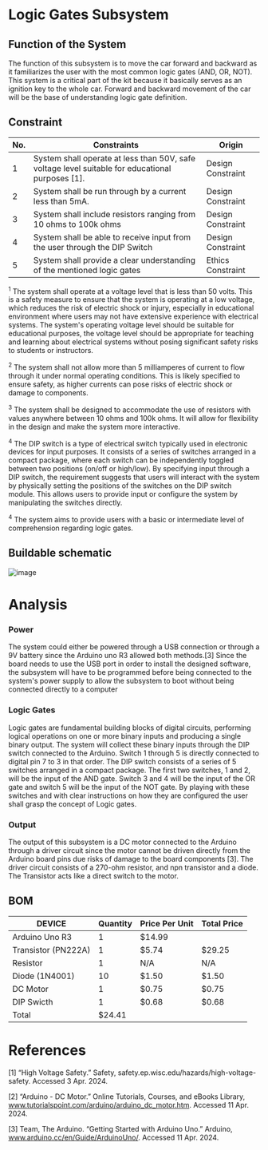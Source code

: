 # Logic Gates Subsystem

## Function of the System
The function of this subsystem is to move the car forward and backward as it familiarizes the user with the most common logic gates (AND, OR, NOT). This system is a critical part of the kit because it basically serves as an ignition key to the whole car. Forward and backward movement of the car will be the base of understanding logic gate definition.

## Constraint

| No. | Constraints                                                           | Origin            |
| --- | --------------------------------------------------------------------- | ----------------- |
| 1   |  System shall operate at less than 50V, safe voltage level suitable for educational purposes [1].        | Design Constraint |
| 2   |System shall be run through by a current less than 5mA. | Design Constraint |
| 3   | System shall include resistors ranging from 10 ohms to 100k ohms| Design Constraint | 
| 4   |System shall be able to receive input from the user through the DIP Switch | Design Constraint |
| 5   |System shall provide a clear understanding of the mentioned logic gates | Ethics Constraint |


<sup>1</sup>	The system shall operate at a voltage level that is less than 50 volts. This is a safety measure to ensure that the system is operating at a low voltage, which reduces the risk of electric shock or injury, especially in educational environment where users may not have extensive experience with electrical systems. The system's operating voltage level should be suitable for educational purposes, the voltage level should be appropriate for teaching and learning about electrical systems without posing significant safety risks to students or instructors.

<sup>2</sup> The system shall not allow more than 5 milliamperes of current to flow through it under normal operating conditions. This is likely specified to ensure safety, as higher currents can pose risks of electric shock or damage to components.

<sup>3</sup> 	The system shall be designed to accommodate the use of resistors with values anywhere between 10 ohms and 100k ohms. It will allow for flexibility in the design and make the system more interactive.

<sup>4</sup> 	The DIP switch is a type of electrical switch typically used in electronic devices for input purposes. It consists of a series of switches arranged in a compact package, where each switch can be independently toggled between two positions (on/off or high/low). By specifying input through a DIP switch, the requirement suggests that users will interact with the system by physically setting the positions of the switches on the DIP switch module. This allows users to provide input or configure the system by manipulating the switches directly.

<sup>4</sup>	The system aims to provide users with a basic or intermediate level of comprehension regarding logic gates.

## Buildable schematic

![image](https://github.com/abdoulm366/TTU-Capstone--Electrical-Class-Kit/assets/158105152/e0df9350-7d56-4a85-a781-1d4b1e99a01d)

# Analysis

### Power
The system could either be powered through a USB connection or through a 9V battery since the Arduino uno R3 allowed both methods.[3] Since the board needs to use the USB port in order to install the designed software, the subsystem will have to be programmed before being connected to the system's power supply to allow the subsystem to boot without being connected directly to a computer

### Logic Gates
Logic gates are fundamental building blocks of digital circuits, performing logical operations on one or more binary inputs and producing a single binary output. The system will collect these binary inputs through the DIP switch connected to the Arduino. Switch 1 through 5 is directly connected to digital pin 7 to 3 in that order. The DIP switch consists of a series of 5 switches arranged in a compact package. The first two switches, 1 and 2, will be the input of the AND gate. Switch 3 and 4 will be the input of the OR gate and switch 5 will be the input of the NOT gate. By playing with these switches and with clear instructions on how they are configured the user shall grasp the concept of Logic gates.

### Output
The output of this subsystem is a DC motor connected to the Arduino through a driver circuit since the motor cannot be driven directly from the Arduino board pins due risks of damage to the board components [3]. The driver circuit consists of a 270-ohm resistor, and npn transistor and a diode. The Transistor acts like a direct switch to the motor. 

## BOM
| DEVICE                | Quantity | Price Per Unit | Total Price |
| --------------------- | -------- | -------------- | ----------- |
| Arduino Uno R3        | 1        | $14.99         |             |
| Transistor (PN222A)   | 1        | $5.74          | $29.25      |
| Resistor              | 1        | N/A            | N/A         |
| Diode (1N4001)        | 10       | $1.50          | $1.50       |
| DC Motor              | 1        | $0.75          | $0.75       |
| DIP Swicth            | 1        | $0.68          | $0.68       |
| Total                 | $24.41   |

# References

[1]  “High Voltage Safety.” Safety, safety.ep.wisc.edu/hazards/high-voltage-safety. Accessed 3 Apr. 2024.

[2] “Arduino - DC Motor.” Online Tutorials, Courses, and eBooks Library, www.tutorialspoint.com/arduino/arduino_dc_motor.htm. Accessed 11 Apr. 2024. 

[3] Team, The Arduino. “Getting Started with Arduino Uno.” Arduino, www.arduino.cc/en/Guide/ArduinoUno/. Accessed 11 Apr. 2024. 
